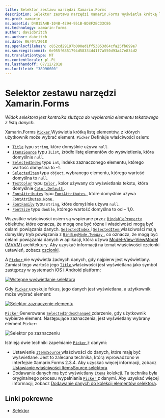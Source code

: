 ```yaml
---
title: Selektor zestawu narzędzi Xamarin.Forms
description: Selektor zestawu narzędzi Xamarin.Forms Wyświetla krótką listę elementów, z których użytkownik może wybrać element. W tym artykule opisano sposób użycia klasy selektora, aby wybrać element tekstu z wykaz danych.
ms.prod: xamarin
ms.assetid: D4815A4B-104B-4294-951B-BD8F2EC33C86
ms.technology: xamarin-forms
author: davidbritch
ms.author: dabritch
ms.date: 06/04/2018
ms.openlocfilehash: c852cd29197b000ed1ff53853d64cfa25fb699e7
ms.sourcegitcommit: 6e955f6851794d58334d41f7a550d93a47e834d2
ms.translationtype: MT
ms.contentlocale: pl-PL
ms.lasthandoff: 07/12/2018
ms.locfileid: "38996600"
---
```

# <a name="xamarinforms-picker"></a>Selektor zestawu narzędzi Xamarin.Forms

_Widok selektora jest kontrolka służąca do wybierania elementu tekstowego z listą danych._

Xamarin.Forms [ `Picker` ](xref:Xamarin.Forms.Picker) Wyświetla krótką listę elementów, z których użytkownik może wybrać element. `Picker` Definiuje właściwości osiem:

- [`Title`](xref:Xamarin.Forms.Picker.Title) typu `string`, które domyślnie używa `null`.
- [`ItemsSource`](xref:Xamarin.Forms.Picker.ItemsSource) typu `IList`, źródło listę elementów do wyświetlenia, która domyślnie `null`.
- [`SelectedIndex`](xref:Xamarin.Forms.Picker.SelectedIndex) typu `int`, indeks zaznaczonego elementu, którego wartość domyślna to -1.
- [`SelectedItem`](xref:Xamarin.Forms.Picker.SelectedItem) typu `object`, wybranego elementu, którego wartość domyślna to `null`.
- [`TextColor`](xref:Xamarin.Forms.Picker.TextColor) typu [ `Color` ](xref:Xamarin.Forms.Color), kolor używany do wyświetlania tekstu, która domyślnie [ `Color.Default` ](xref:Xamarin.Forms.Color.Default).
- [`FontAttributes`](xref:Xamarin.Forms.Picker.FontAttributes) typu [ `FontAttributes` ](xref:Xamarin.Forms.FontAttributes), które domyślnie używa [ `FontAtributes.None` ](xref:Xamarin.Forms.FontAttributes.None).
- [`FontFamily`](xref:Xamarin.Forms.Picker.FontFamily) typu `string`, które domyślnie używa `null`.
- [`FontSize`](xref:Xamarin.Forms.Picker.FontSize) typu `double`, którego wartość domyślna to od – 1,0.

Wszystkie właściwości osiem są wspierane przez [ `BindableProperty` ](xref:Xamarin.Forms.BindableProperty) obiektów, które oznacza, że mogą one być różne i właściwości mogą być celami powiązania danych. [ `SelectedIndex` ](xref:Xamarin.Forms.Picker.SelectedIndex) i [ `SelectedItem` ](xref:Xamarin.Forms.Picker.SelectedItem) właściwości mają domyślny tryb powiązania z [ `BindingMode.TwoWay` ](xref:Xamarin.Forms.BindingMode.TwoWay), co oznacza, że mogą być celami powiązania danych w aplikacji, która używa [Model-View-ViewModel (MVVM)](~/xamarin-forms/enterprise-application-patterns/mvvm.md) architektury. Aby uzyskać informacji na temat właściwości czcionki ustawień, zobacz [czcionki](~/xamarin-forms/user-interface/text/fonts.md).

A [ `Picker` ](xref:Xamarin.Forms.Picker) nie wyświetla żadnych danych, gdy najpierw jest wyświetlany. Zamiast tego wartość jego [ `Title` ](xref:Xamarin.Forms.Picker.Title) właściwości jest wyświetlana jako symbol zastępczy w systemach iOS i Android platform:

[![](images/picker-initial.png "Wstępne wyświetlanie selektora")](images/picker-initial-large.png#lightbox "początkowej wyświetlania selektora")

Gdy [ `Picker` ](xref:Xamarin.Forms.Picker) uzyskuje fokus, jego danych jest wyświetlana, a użytkownik może wybrać element:

[![](images/picker-selection.png "Selektor zaznaczenie elementu")](images/picker-selection-large.png#lightbox "selektora zaznaczenie elementu")

[ `Picker` ](xref:Xamarin.Forms.Picker) Generowane [ `SelectedIndexChanged` ](xref:Xamarin.Forms.Picker.SelectedIndexChanged) zdarzenie, gdy użytkownik wybierze element. Następujące zaznaczenia, jest wyświetlany wybrany element `Picker`:

![](images/picker-after-selection.png "Selektor po zaznaczeniu")

Istnieją dwie techniki zapełnianie [ `Picker` ](xref:Xamarin.Forms.Picker) z danymi:

- Ustawienie [ `ItemsSource` ](xref:Xamarin.Forms.Picker.ItemsSource) właściwości do danych, które mają być wyświetlane. Jest to zalecana technika, którą wprowadzono w interfejsie Xamarin.Forms 2.3.4. Aby uzyskać więcej informacji, zobacz [Ustawianie właściwości ItemsSource selektora](populating-itemssource.md).
- Dodawanie danych ma być wyświetlany [ `Items` ](xref:Xamarin.Forms.Picker.Items) kolekcji. Ta technika była oryginalnego procesu wypełniania [ `Picker` ](xref:Xamarin.Forms.Picker) z danymi. Aby uzyskać więcej informacji, zobacz [Dodawanie danych do kolekcji elementów selektora](populating-items.md).

## <a name="related-links"></a>Linki pokrewne

- [Selektor](xref:Xamarin.Forms.Picker)
